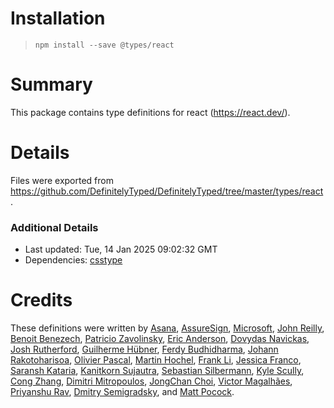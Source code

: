 # Installation
> `npm install --save @types/react`

# Summary
This package contains type definitions for react (https://react.dev/).

# Details
Files were exported from https://github.com/DefinitelyTyped/DefinitelyTyped/tree/master/types/react.

### Additional Details
 * Last updated: Tue, 14 Jan 2025 09:02:32 GMT
 * Dependencies: [csstype](https://npmjs.com/package/csstype)

# Credits
These definitions were written by [Asana](https://asana.com), [AssureSign](http://www.assuresign.com), [Microsoft](https://microsoft.com), [John Reilly](https://github.com/johnnyreilly), [Benoit Benezech](https://github.com/bbenezech), [Patricio Zavolinsky](https://github.com/pzavolinsky), [Eric Anderson](https://github.com/ericanderson), [Dovydas Navickas](https://github.com/DovydasNavickas), [Josh Rutherford](https://github.com/theruther4d), [Guilherme Hübner](https://github.com/guilhermehubner), [Ferdy Budhidharma](https://github.com/ferdaber), [Johann Rakotoharisoa](https://github.com/jrakotoharisoa), [Olivier Pascal](https://github.com/pascaloliv), [Martin Hochel](https://github.com/hotell), [Frank Li](https://github.com/franklixuefei), [Jessica Franco](https://github.com/Jessidhia), [Saransh Kataria](https://github.com/saranshkataria), [Kanitkorn Sujautra](https://github.com/lukyth), [Sebastian Silbermann](https://github.com/eps1lon), [Kyle Scully](https://github.com/zieka), [Cong Zhang](https://github.com/dancerphil), [Dimitri Mitropoulos](https://github.com/dimitropoulos), [JongChan Choi](https://github.com/disjukr), [Victor Magalhães](https://github.com/vhfmag), [Priyanshu Rav](https://github.com/priyanshurav), [Dmitry Semigradsky](https://github.com/Semigradsky), and [Matt Pocock](https://github.com/mattpocock).

